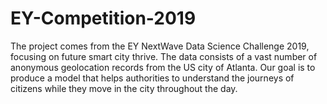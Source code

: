 # EY-Competition-2019
The project comes from the EY NextWave Data Science Challenge 2019, focusing on future smart city thrive. The data consists of a vast number of anonymous geolocation records from the US city of Atlanta. Our goal is to produce a model that helps authorities to understand the journeys of citizens while they move in the city throughout the day.
